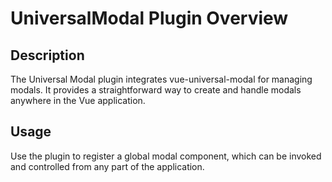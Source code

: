 # UniversalModal Plugin Overview

## Description
The Universal Modal plugin integrates vue-universal-modal for managing modals. It provides a straightforward way to create and handle modals anywhere in the Vue application.

## Usage
Use the plugin to register a global modal component, which can be invoked and controlled from any part of the application.